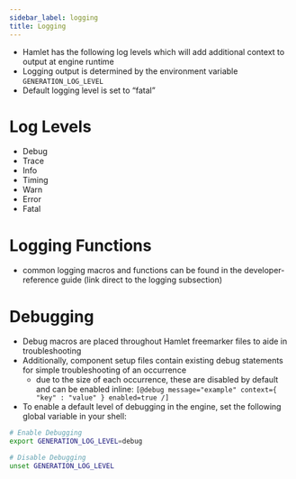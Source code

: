 ```yaml
---
sidebar_label: logging
title: Logging
---
```


* Hamlet has the following log levels which will add additional context to output at engine runtime
* Logging output is determined by the environment variable `GENERATION_LOG_LEVEL`
* Default logging level is set to “fatal”

# Log Levels
* Debug
* Trace
* Info
* Timing
* Warn
* Error
* Fatal

# Logging Functions
* common logging macros and functions can be found in the developer-reference guide (link direct to the logging subsection)

# Debugging
* Debug macros are placed throughout Hamlet freemarker files to aide in troubleshooting
* Additionally, component setup files contain existing debug statements for simple troubleshooting of an occurrence
	* due to the size of each occurrence, these are disabled by default and can be enabled inline:
	`[@debug message="example" context={ "key" : "value" } enabled=true /]`
* To enable a default level of debugging in the engine, set the following global variable in your shell:

```sh
# Enable Debugging
export GENERATION_LOG_LEVEL=debug 

# Disable Debugging
unset GENERATION_LOG_LEVEL
```
